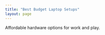 ```yaml
---
title: "Best Budget Laptop Setups"
layout: page
---
```


Affordable hardware options for work and play.
